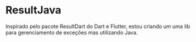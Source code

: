 # ResultJava

Inspirado pelo pacote ResultDart do Dart e Flutter, estou criando um uma lib para gerenciamento de exceções mas utilizando Java.

